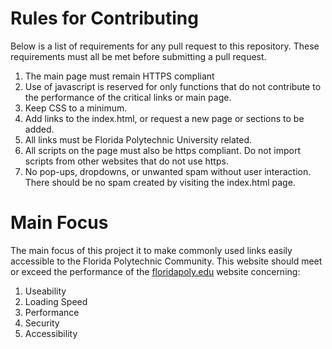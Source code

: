 # Rules for Contributing
Below is a list of requirements for any pull request to this repository. These requirements must all be met before submitting a pull request.

1. The main page must remain HTTPS compliant
2. Use of javascript is reserved for only functions that do not contribute to the performance of the critical links or main page.
3. Keep CSS to a minimum.
4. Add links to the index.html, or request a new page or sections to be added.
5. All links must be Florida Polytechnic University related.
6. All scripts on the page must also be https compliant. Do not import scripts from other websites that do not use https.
7. No pop-ups, dropdowns, or unwanted spam without user interaction. There should be no spam created by visiting the index.html page.


# Main Focus
The main focus of this project it to make commonly used links easily accessible to the Florida Polytechnic Community. This website should meet or exceed the performance of the [floridapoly.edu](https://floridapoly.edu/) website concerning:
1. Useability
2. Loading Speed
3. Performance
4. Security
5. Accessibility
